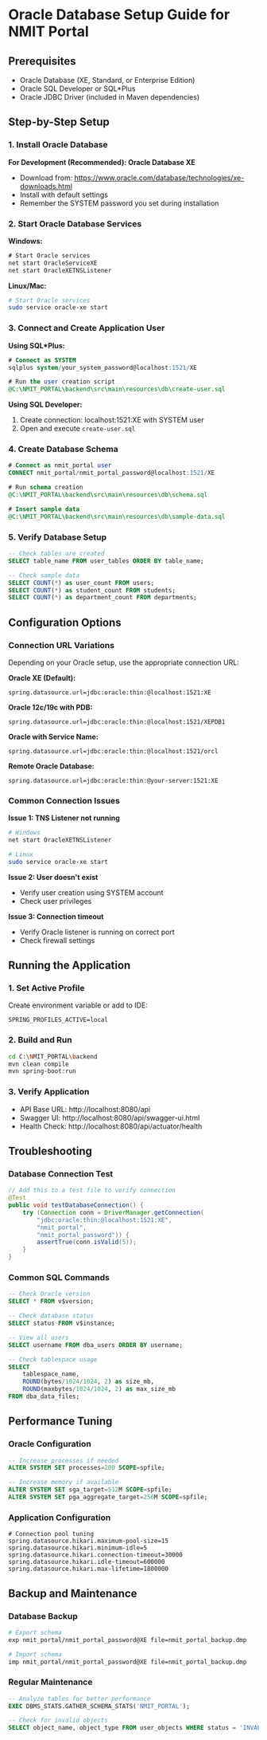 # Oracle Database Setup Guide for NMIT Portal

## Prerequisites
- Oracle Database (XE, Standard, or Enterprise Edition)
- Oracle SQL Developer or SQL*Plus
- Oracle JDBC Driver (included in Maven dependencies)

## Step-by-Step Setup

### 1. Install Oracle Database
**For Development (Recommended): Oracle Database XE**
- Download from: https://www.oracle.com/database/technologies/xe-downloads.html
- Install with default settings
- Remember the SYSTEM password you set during installation

### 2. Start Oracle Database Services
**Windows:**
```cmd
# Start Oracle services
net start OracleServiceXE
net start OracleXETNSListener
```

**Linux/Mac:**
```bash
# Start Oracle services
sudo service oracle-xe start
```

### 3. Connect and Create Application User
**Using SQL*Plus:**
```sql
# Connect as SYSTEM
sqlplus system/your_system_password@localhost:1521/XE

# Run the user creation script
@C:\NMIT_PORTAL\backend\src\main\resources\db\create-user.sql
```

**Using SQL Developer:**
1. Create connection: localhost:1521:XE with SYSTEM user
2. Open and execute `create-user.sql`

### 4. Create Database Schema
```sql
# Connect as nmit_portal user
CONNECT nmit_portal/nmit_portal_password@localhost:1521/XE

# Run schema creation
@C:\NMIT_PORTAL\backend\src\main\resources\db\schema.sql

# Insert sample data
@C:\NMIT_PORTAL\backend\src\main\resources\db\sample-data.sql
```

### 5. Verify Database Setup
```sql
-- Check tables are created
SELECT table_name FROM user_tables ORDER BY table_name;

-- Check sample data
SELECT COUNT(*) as user_count FROM users;
SELECT COUNT(*) as student_count FROM students;
SELECT COUNT(*) as department_count FROM departments;
```

## Configuration Options

### Connection URL Variations
Depending on your Oracle setup, use the appropriate connection URL:

**Oracle XE (Default):**
```
spring.datasource.url=jdbc:oracle:thin:@localhost:1521:XE
```

**Oracle 12c/19c with PDB:**
```
spring.datasource.url=jdbc:oracle:thin:@localhost:1521/XEPDB1
```

**Oracle with Service Name:**
```
spring.datasource.url=jdbc:oracle:thin:@localhost:1521/orcl
```

**Remote Oracle Database:**
```
spring.datasource.url=jdbc:oracle:thin:@your-server:1521:XE
```

### Common Connection Issues

**Issue 1: TNS Listener not running**
```bash
# Windows
net start OracleXETNSListener

# Linux
sudo service oracle-xe start
```

**Issue 2: User doesn't exist**
- Verify user creation using SYSTEM account
- Check user privileges

**Issue 3: Connection timeout**
- Verify Oracle listener is running on correct port
- Check firewall settings

## Running the Application

### 1. Set Active Profile
Create environment variable or add to IDE:
```
SPRING_PROFILES_ACTIVE=local
```

### 2. Build and Run
```bash
cd C:\NMIT_PORTAL\backend
mvn clean compile
mvn spring-boot:run
```

### 3. Verify Application
- API Base URL: http://localhost:8080/api
- Swagger UI: http://localhost:8080/api/swagger-ui.html
- Health Check: http://localhost:8080/api/actuator/health

## Troubleshooting

### Database Connection Test
```java
// Add this to a test file to verify connection
@Test
public void testDatabaseConnection() {
    try (Connection conn = DriverManager.getConnection(
        "jdbc:oracle:thin:@localhost:1521:XE", 
        "nmit_portal", 
        "nmit_portal_password")) {
        assertTrue(conn.isValid(5));
    }
}
```

### Common SQL Commands
```sql
-- Check Oracle version
SELECT * FROM v$version;

-- Check database status
SELECT status FROM v$instance;

-- View all users
SELECT username FROM dba_users ORDER BY username;

-- Check tablespace usage
SELECT 
    tablespace_name,
    ROUND(bytes/1024/1024, 2) as size_mb,
    ROUND(maxbytes/1024/1024, 2) as max_size_mb
FROM dba_data_files;
```

## Performance Tuning

### Oracle Configuration
```sql
-- Increase processes if needed
ALTER SYSTEM SET processes=200 SCOPE=spfile;

-- Increase memory if available
ALTER SYSTEM SET sga_target=512M SCOPE=spfile;
ALTER SYSTEM SET pga_aggregate_target=256M SCOPE=spfile;
```

### Application Configuration
```properties
# Connection pool tuning
spring.datasource.hikari.maximum-pool-size=15
spring.datasource.hikari.minimum-idle=5
spring.datasource.hikari.connection-timeout=30000
spring.datasource.hikari.idle-timeout=600000
spring.datasource.hikari.max-lifetime=1800000
```

## Backup and Maintenance

### Database Backup
```bash
# Export schema
exp nmit_portal/nmit_portal_password@XE file=nmit_portal_backup.dmp

# Import schema
imp nmit_portal/nmit_portal_password@XE file=nmit_portal_backup.dmp
```

### Regular Maintenance
```sql
-- Analyze tables for better performance
EXEC DBMS_STATS.GATHER_SCHEMA_STATS('NMIT_PORTAL');

-- Check for invalid objects
SELECT object_name, object_type FROM user_objects WHERE status = 'INVALID';
```